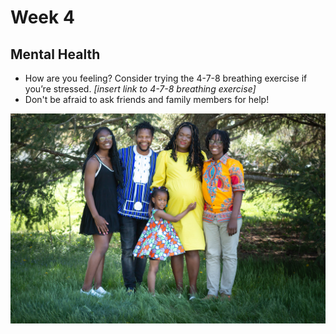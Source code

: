 # Week 4
## Mental Health
- How are you feeling? Consider trying the 4-7-8 breathing exercise if you’re stressed. *[insert link to 4-7-8 breathing exercise]*
- Don't be afraid to ask friends and family members for help!

![A family standing together beneath a tree](/markdown/weeks/images/family_under_tree.jpg)
